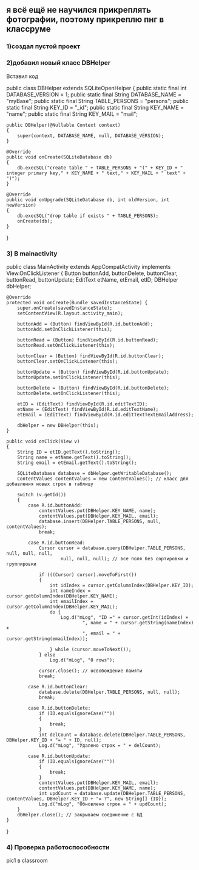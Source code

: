 ## я всё ещё не научился прикреплять фотографии, поэтому прикреплю пнг в классруме

### 1)создал пустой проект 

### 2)добавил новый класс DBHelper

Вставил код 

public class DBHelper extends SQLiteOpenHelper
{
    public static final int DATABASE_VERSION = 1;
    public static final String DATABASE_NAME = "myBase";
    public static final String TABLE_PERSONS = "persons";
    public static final String KEY_ID = "_id";
    public static final String KEY_NAME = "name";
    public static final String KEY_MAIL = "mail";

    public DBHelper(@Nullable Context context)
    {
        super(context, DATABASE_NAME, null, DATABASE_VERSION);
    }

    @Override
    public void onCreate(SQLiteDatabase db)
    {
        db.execSQL("create table " + TABLE_PERSONS + "(" + KEY_ID + " integer primary key," + KEY_NAME + " text," + KEY_MAIL + " text" + ")");
    }

    @Override
    public void onUpgrade(SQLiteDatabase db, int oldVersion, int newVersion)
    {
        db.execSQL("drop table if exists " + TABLE_PERSONS);
        onCreate(db);
    }
}

### 3) В mainactivity 

public class MainActivity extends AppCompatActivity implements View.OnClickListener {
    Button buttonAdd, buttonDelete, buttonClear, buttonRead, buttonUpdate;
    EditText etName, etEmail, etID;
    DBHelper dbHelper;

    @Override
    protected void onCreate(Bundle savedInstanceState) {
        super.onCreate(savedInstanceState);
        setContentView(R.layout.activity_main);

        buttonAdd = (Button) findViewById(R.id.buttonAdd);
        buttonAdd.setOnClickListener(this);

        buttonRead = (Button) findViewById(R.id.buttonRead);
        buttonRead.setOnClickListener(this);

        buttonClear = (Button) findViewById(R.id.buttonClear);
        buttonClear.setOnClickListener(this);

        buttonUpdate = (Button) findViewById(R.id.buttonUpdate);
        buttonUpdate.setOnClickListener(this);

        buttonDelete = (Button) findViewById(R.id.buttonDelete);
        buttonDelete.setOnClickListener(this);

        etID = (EditText) findViewById(R.id.editTextID);
        etName = (EditText) findViewById(R.id.editTextName);
        etEmail = (EditText) findViewById(R.id.editTextTextEmailAddress);

        dbHelper = new DBHelper(this);
    }

    public void onClick(View v)
    {
        String ID = etID.getText().toString();
        String name = etName.getText().toString();
        String email = etEmail.getText().toString();

        SQLiteDatabase database = dbHelper.getWritableDatabase();
        ContentValues contentValues = new ContentValues(); // класс для добавления новых строк в таблицу

        switch (v.getId())
        {
            case R.id.buttonAdd:
                contentValues.put(DBHelper.KEY_NAME, name);
                contentValues.put(DBHelper.KEY_MAIL, email);
                database.insert(DBHelper.TABLE_PERSONS, null, contentValues);
                break;

            case R.id.buttonRead:
                Cursor cursor = database.query(DBHelper.TABLE_PERSONS, null, null, null,
                        null, null, null); // все поля без сортировки и группировки

                if (((Cursor) cursor).moveToFirst())
                {
                    int idIndex = cursor.getColumnIndex(DBHelper.KEY_ID);
                    int nameIndex = cursor.getColumnIndex(DBHelper.KEY_NAME);
                    int emailIndex = cursor.getColumnIndex(DBHelper.KEY_MAIL);
                    do {
                        Log.d("mLog", "ID =" + cursor.getInt(idIndex) +
                                ", name = " + cursor.getString(nameIndex) +
                                ", email = " + cursor.getString(emailIndex));

                    } while (cursor.moveToNext());
                } else
                    Log.d("mLog", "0 rows");

                cursor.close(); // освобождение памяти
                break;

            case R.id.buttonClear:
                database.delete(DBHelper.TABLE_PERSONS, null, null);
                break;

            case R.id.buttonDelete:
                if (ID.equalsIgnoreCase(""))
                {
                    break;
                }
                int delCount = database.delete(DBHelper.TABLE_PERSONS, DBHelper.KEY_ID + "= " + ID, null);
                Log.d("mLog", "Удалено строк = " + delCount);

            case R.id.buttonUpdate:
                if (ID.equalsIgnoreCase(""))
                {
                    break;
                }
                contentValues.put(DBHelper.KEY_MAIL, email);
                contentValues.put(DBHelper.KEY_NAME, name);
                int updCount = database.update(DBHelper.TABLE_PERSONS, contentValues, DBHelper.KEY_ID + "= ?", new String[] {ID});
                Log.d("mLog", "Обновлено строк = " + updCount);
        }
        dbHelper.close(); // закрываем соединение с БД
    }
}

### 4) Проверка работоспособности  

pic1 в classroom 

